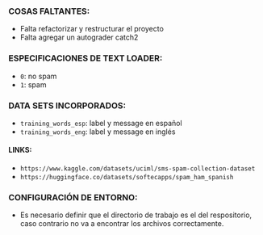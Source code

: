 ### COSAS FALTANTES:
- Falta refactorizar y restructurar el proyecto
- Falta agregar un autograder catch2


### ESPECIFICACIONES DE TEXT LOADER:
- `0`: no spam
- `1`: spam

### DATA SETS INCORPORADOS:
- `training_words_esp`: label y message en español
- `training_words_eng`: label y message en inglés

#### LINKS:
- `https://www.kaggle.com/datasets/uciml/sms-spam-collection-dataset`
- `https://huggingface.co/datasets/softecapps/spam_ham_spanish`


### CONFIGURACIÓN DE ENTORNO:
- Es necesario definir que el directorio de trabajo es el del respositorio, caso contrario no va a encontrar los archivos correctamente.